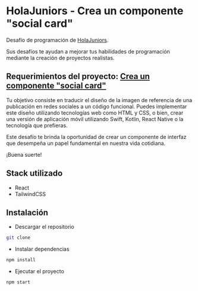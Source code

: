 # HolaJuniors - Crea un componente "social card"

Desafío de programación de [HolaJuniors](https://holajuniors.com).

Sus desafíos te ayudan a mejorar tus habilidades de programación mediante la creación de proyectos realistas.

## Requerimientos del proyecto: [Crea un componente "social card"](https://holajuniors.com/challenges/crea-un-componente-social-card)

Tu objetivo consiste en traducir el diseño de la imagen de referencia de una publicación en redes sociales a un código funcional. Puedes implementar este diseño utilizando tecnologías web como HTML y CSS, o bien, crear una versión de aplicación móvil utilizando Swift, Kotlin, React Native o la tecnología que prefieras.

Este desafío te brinda la oportunidad de crear un componente de interfaz que desempeña un papel fundamental en nuestra vida cotidiana.

¡Buena suerte!

## Stack utilizado

- React
- TailwindCSS

## Instalación

- Descargar el repositorio

```bash
git clone
```

- Instalar dependencias

```bash
npm install
```

- Ejecutar el proyecto

```bash
npm start
```
